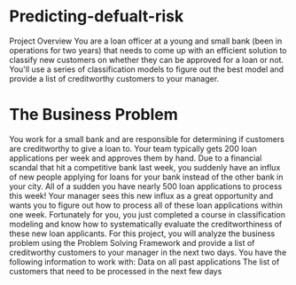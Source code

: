 # Predicting-defualt-risk
Project Overview
You are a loan officer at a young and small bank (been in operations for two years) that needs to come up with an efficient solution to classify new customers on whether they can be approved for a loan or not. You'll use a series of classification models to figure out the best model and provide a list of creditworthy customers to your manager.
# The Business Problem
You work for a small bank and are responsible for determining if customers are creditworthy to give a loan to. Your team typically gets 200 loan applications per week and approves them by hand. 
Due to a financial scandal that hit a competitive bank last week, you suddenly have an influx of new people applying for loans for your bank instead of the other bank in your city. All of a sudden you have nearly 500 loan applications to process this week!
Your manager sees this new influx as a great opportunity and wants you to figure out how to process all of these loan applications within one week. 
Fortunately for you, you just completed a course in classification modeling and know how to systematically evaluate the creditworthiness of these new loan applicants.
For this project, you will analyze the business problem using the Problem Solving Framework and provide a list of creditworthy customers to your manager in the next two days.
You have the following information to work with:
Data on all past applications
The list of customers that need to be processed in the next few days
